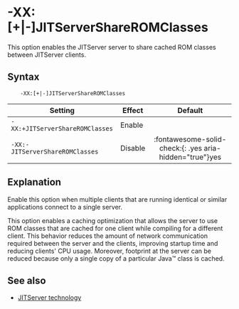 <!--
* Copyright (c) 2017, 2022 IBM Corp. and others
*
* This program and the accompanying materials are made
* available under the terms of the Eclipse Public License 2.0
* which accompanies this distribution and is available at
* https://www.eclipse.org/legal/epl-2.0/ or the Apache
* License, Version 2.0 which accompanies this distribution and
* is available at https://www.apache.org/licenses/LICENSE-2.0.
*
* This Source Code may also be made available under the
* following Secondary Licenses when the conditions for such
* availability set forth in the Eclipse Public License, v. 2.0
* are satisfied: GNU General Public License, version 2 with
* the GNU Classpath Exception [1] and GNU General Public
* License, version 2 with the OpenJDK Assembly Exception [2].
*
* [1] https://www.gnu.org/software/classpath/license.html
* [2] http://openjdk.java.net/legal/assembly-exception.html
*
* SPDX-License-Identifier: EPL-2.0 OR Apache-2.0 OR GPL-2.0 WITH
* Classpath-exception-2.0 OR LicenseRef-GPL-2.0 WITH Assembly-exception
-->

# -XX:\[+|-\]JITServerShareROMClasses

This option enables the JITServer server to share cached ROM classes between JITServer clients.

## Syntax

        -XX:[+|-]JITServerShareROMClasses

| Setting                 | Effect | Default                                                                            |
|-------------------------|--------|:----------------------------------------------------------------------------------:|
|`-XX:+JITServerShareROMClasses`           | Enable |                                                                                    |
|`-XX:-JITServerShareROMClasses`           | Disable| :fontawesome-solid-check:{: .yes aria-hidden="true"}<span class="sr-only">yes</span> |

## Explanation

Enable this option when multiple clients that are running identical or similar applications connect to a single server.

This option enables a caching optimization that allows the server to use ROM classes that are cached for one client while compiling for a different client. This behavior reduces the amount of network communication required between the server and the clients, improving startup time and reducing clients' CPU usage. Moreover, footprint at the server can be reduced because only a single copy of a particular Java&trade; class is cached.

## See also

- [JITServer technology](jitserver.md)

<!-- ==== END OF TOPIC ==== xxjitservershareromclasses.md ==== -->
